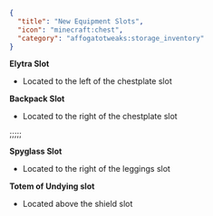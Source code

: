 ```json
{
  "title": "New Equipment Slots",
  "icon": "minecraft:chest",
  "category": "affogatotweaks:storage_inventory"
}
```

**Elytra Slot**
- Located to the left of the chestplate slot

**Backpack Slot** 
- Located to the right of the chestplate slot

;;;;;

**Spyglass Slot** 
- Located to the right of the leggings slot

**Totem of Undying slot**
- Located above the shield slot